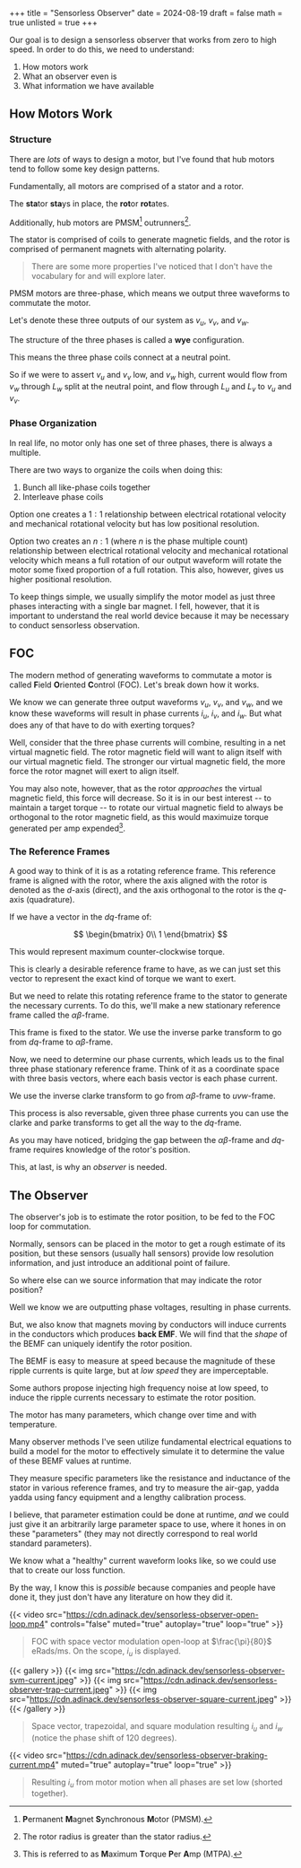 +++
title = "Sensorless Observer"
date = 2024-08-19
draft = false
math = true
unlisted = true
+++

Our goal is to design a sensorless observer that works from zero to high speed.
In order to do this, we need to understand:

1. How motors work
1. What an observer even is
1. What information we have available

## How Motors Work

### Structure

There are *lots* of ways to design a motor, but I've found that hub motors
tend to follow some key design patterns.

Fundamentally, all motors are comprised of a stator and a rotor.

The **sta**tor **sta**ys in place, the **rot**or **rot**ates.

Additionally, hub motors are PMSM[^1] outrunners[^2].

The stator is comprised of coils to generate magnetic fields, and the
rotor is comprised of permanent magnets with alternating polarity.

> There are some more properties I've noticed that I don't have
the vocabulary for and will explore later.

PMSM motors are three-phase, which means we output three
waveforms to commutate the motor.

Let's denote these three outputs of our system as $v_u$, $v_v$, and $v_w$.

The structure of the three phases is called a **wye** configuration.

This means the three phase coils connect at a neutral point.

So if we were to assert $v_u$ and $v_v$ low, and $v_w$ high, current would flow
from $v_w$ through $L_w$ split at the neutral point, and flow through $L_u$ and $L_v$
to $v_u$ and $v_v$.

### Phase Organization

In real life, no motor only has one set of three phases, there is always a multiple.

There are two ways to organize the coils when doing this:

1. Bunch all like-phase coils together
1. Interleave phase coils

Option one creates a $1:1$ relationship between electrical rotational velocity
and mechanical rotational velocity but has low positional resolution.

Option two creates an $n:1$ (where $n$ is the phase multiple count) relationship between
electrical rotational velocity and mechanical rotational velocity which means a full
rotation of our output waveform will rotate the motor some fixed proportion of a full
rotation. This also, however, gives us higher positional resolution.

To keep things simple, we usually simplify the motor model as just three phases
interacting with a single bar magnet. I fell, however, that it is important to understand
the real world device because it may be necessary to conduct sensorless observation.

## FOC

The modern method of generating waveforms to commutate a motor is called
**F**ield **O**riented **C**ontrol (FOC). Let's break down how it works.

We know we can generate three output waveforms $v_u$, $v_v$, and $v_w$,
and we know these waveforms will result in phase currents $i_u$, $i_v$, and
$i_w$. But what does any of that have to do with exerting torques?

Well, consider that the three phase currents will combine, resulting in a net
virtual magnetic field. The rotor magnetic field will want to align itself
with our virtual magnetic field. The stronger our virtual magnetic field,
the more force the rotor magnet will exert to align itself.

You may also note, however, that as the rotor *approaches* the virtual
magnetic field, this force will decrease. So it is in our best interest
-- to maintain a target torque -- to rotate our virtual magnetic field
to always be orthogonal to the rotor magnetic field, as this would maximuize
torque generated per amp expended[^3].

### The Reference Frames

A good way to think of it is as a rotating reference frame. This reference
frame is aligned with the rotor, where the axis aligned with the rotor
is denoted as the $d$-axis (direct), and the axis orthogonal to the rotor is the
$q$-axis (quadrature).

If we have a vector in the $dq$-frame of:

$$
\begin{bmatrix}
0\\
1
\end{bmatrix}
$$

This would represent maximum counter-clockwise torque.

This is clearly a desirable reference frame to have, as we can just set
this vector to represent the exact kind of torque we want to exert.

But we need to relate this rotating reference frame to the stator to generate
the necessary currents. To do this, we'll make a new stationary reference frame
called the $\alpha\beta$-frame.

This frame is fixed to the stator. We use the inverse parke transform to
go from $dq$-frame to $\alpha\beta$-frame.

Now, we need to determine our phase currents, which leads us to the final
three phase stationary reference frame. Think of it as a coordinate
space with three basis vectors, where each basis vector is each phase current.

We use the inverse clarke transform to go from $\alpha\beta$-frame to $uvw$-frame.

This process is also reversable, given three phase currents you can use the clarke
and parke transforms to get all the way to the $dq$-frame.

As you may have noticed, bridging the gap between the $\alpha\beta$-frame and
$dq$-frame requires knowledge of the rotor's position.

This, at last, is why an *observer* is needed.

## The Observer

The observer's job is to estimate the rotor position, to be fed to the FOC
loop for commutation.

Normally, sensors can be placed in the motor to get a rough estimate of its
position, but these sensors (usually hall sensors) provide low resolution
information, and just introduce an additional point of failure.

So where else can we source information that may indicate the rotor position?

Well we know we are outputting phase voltages, resulting in phase currents.

But, we also know that magnets moving by conductors will induce currents
in the conductors which produces **back EMF**. We will find that the *shape*
of the BEMF can uniquely identify the rotor position.

The BEMF is easy to measure at speed because the magnitude of these ripple
currents is quite large, but at *low speed* they are imperceptable.

Some authors propose injecting high frequency noise at low speed, to induce
the ripple currents necessary to estimate the rotor position.

The motor has many parameters, which change over time and with temperature.

Many observer methods I've seen utilize fundamental electrical equations
to build a model for the motor to effectively simulate it to determine
the value of these BEMF values at runtime.

They measure specific parameters like the resistance and inductance of
the stator in various reference frames, and try to measure the air-gap, yadda
yadda using fancy equipment and a lengthy calibration process.

I believe, that parameter estimation could be done at runtime, *and* we could
just give it an arbitrarily large parameter space to use, where it hones
in on these "parameters" (they may not directly correspond to real world
standard parameters).

We know what a "healthy" current waveform looks like, so we could use that
to create our loss function.

By the way, I know this is *possible* because companies and people have done
it, they just don't have any literature on how they did it.

{{< video src="https://cdn.adinack.dev/sensorless-observer-open-loop.mp4" controls="false" muted="true" autoplay="true" loop="true" >}}

> FOC with space vector modulation open-loop at $\frac{\pi}{80}$ eRads/ms. On the scope, $i_u$ is displayed.

{{< gallery >}}
  {{< img src="https://cdn.adinack.dev/sensorless-observer-svm-current.jpeg" >}}
  {{< img src="https://cdn.adinack.dev/sensorless-observer-trap-current.jpeg" >}}
  {{< img src="https://cdn.adinack.dev/sensorless-observer-square-current.jpeg" >}}
{{< /gallery >}}

> Space vector, trapezoidal, and square modulation resulting $i_u$ and $i_w$ (notice the phase shift of 120 degrees).

{{< video src="https://cdn.adinack.dev/sensorless-observer-braking-current.mp4" muted="true" autoplay="true" loop="true" >}}

> Resulting $i_u$ from motor motion when all phases are set low (shorted together).

[^1]: **P**ermanent **M**agnet **S**ynchronous **M**otor (PMSM).
[^2]: The rotor radius is greater than the stator radius.
[^3]: This is referred to as **M**aximum **T**orque **P**er **A**mp (MTPA).
